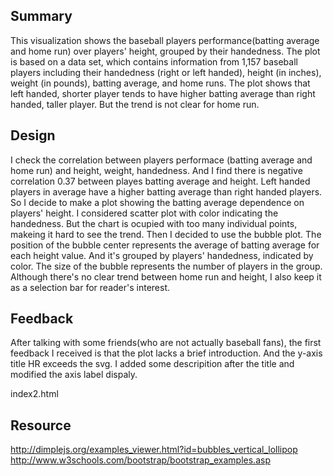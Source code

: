 ## Summary
This visualization shows the baseball players performance(batting average and home run) over players' height, grouped by their handedness.
The plot is based on a data set, which contains information from 1,157 baseball players including their handedness (right or left handed),
height (in inches), weight (in pounds), batting average, and home runs. The plot shows that left handed, shorter player tends to have 
higher batting average than right handed, taller player. But the trend is not clear for home run.

## Design
I check the correlation between players performace (batting average and home run) and height, weight, handedness. And I find there is
negative correlation 0.37 between playes batting average and height.  Left handed players in average have a higher batting average than right handed
players. So I decide to make a plot showing the batting average dependence on players' height. I considered scatter plot with color indicating 
the handedness. But the chart is ocupied with too many individual points, makeing it hard to see the trend. Then I decided to use the bubble 
plot. The position of the bubble center represents the average of batting average for each height value. And it's grouped by players' handedness,
indicated by color. The size of the bubble represents the number of players in the group. Although there's no clear trend between home run and
height, I also keep it as a selection bar for reader's interest.

## Feedback

After talking with some friends(who are not actually baseball fans), the first feedback I received is that the plot lacks a brief introduction. And the y-axis title HR exceeds the svg. I added some descripition after the title and modified the axis label dispaly. 

index2.html


## Resource

http://dimplejs.org/examples_viewer.html?id=bubbles_vertical_lollipop
http://www.w3schools.com/bootstrap/bootstrap_examples.asp
